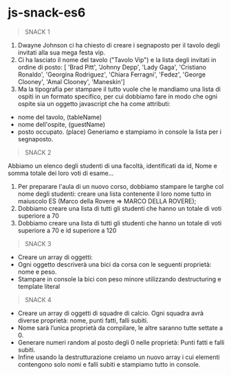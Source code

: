 # js-snack-es6
>SNACK 1
1. Dwayne Johnson ci ha chiesto di creare i segnaposto per il tavolo degli invitati alla sua mega festa vip.
2. Ci ha lasciato il nome del tavolo ("Tavolo Vip") e la lista degli invitati in ordine di posto:
[ 'Brad Pitt', 'Johnny Depp', 'Lady Gaga', 'Cristiano Ronaldo', 'Georgina Rodriguez', 'Chiara Ferragni', 'Fedez', 'George Clooney', 'Amal Clooney', 'Maneskin']
3. Ma la tipografia per stampare il tutto vuole che le mandiamo una lista di ospiti in un formato specifico, per cui dobbiamo fare in modo che ogni ospite sia un oggetto javascript che ha come attributi:
- nome del tavolo, (tableName)
- nome dell'ospite,  (guestName)
- posto occupato. (place)
Generiamo e stampiamo in console la lista per i segnaposto.

>SNACK 2

Abbiamo un elenco degli studenti di una facoltà, identificati da id, Nome e somma totale dei loro voti di esame...
1. Per preparare l'aula di un nuovo corso, dobbiamo stampare le targhe col nome degli studenti: creare una lista contenente il loro nome tutto in maiuscolo
ES (Marco della Rovere => MARCO DELLA ROVERE);
2. Dobbiamo creare una lista di tutti gli studenti che hanno un totale di voti superiore a 70
3. Dobbiamo creare una lista di tutti gli studenti che hanno un totale di voti superiore a 70 e id superiore a 120

>SNACK 3
- Creare un array di oggetti:
- Ogni oggetto descriverà una bici da corsa con le seguenti proprietà: nome e peso.
- Stampare in console la bici con peso minore utilizzando destructuring e template literal

>SNACK 4
- Creare un array di oggetti di squadre di calcio. Ogni squadra avrà diverse proprietà: nome, punti fatti, falli subiti.
- Nome sarà l’unica proprietà da compilare, le altre saranno tutte settate a 0.
- Generare numeri random al posto degli 0 nelle proprietà: Punti fatti e falli subiti.
- Infine usando la destrutturazione creiamo un nuovo array i cui elementi contengono solo nomi e falli subiti e stampiamo tutto in console.

